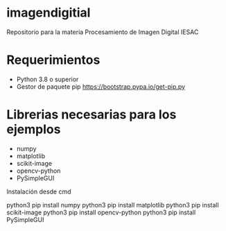 # imagendigitial
Repositorio para la materia Procesamiento de Imagen Digital IESAC

# Requerimientos

- Python 3.8 o superior
- Gestor de paquete pip https://bootstrap.pypa.io/get-pip.py 

# Librerias necesarias para los ejemplos

- numpy
- matplotlib
- scikit-image
- opencv-python
- PySimpleGUI

Instalación desde cmd

python3 pip install numpy
python3 pip install matplotlib
python3 pip install scikit-image
python3 pip install opencv-python
python3 pip install PySimpleGUI
